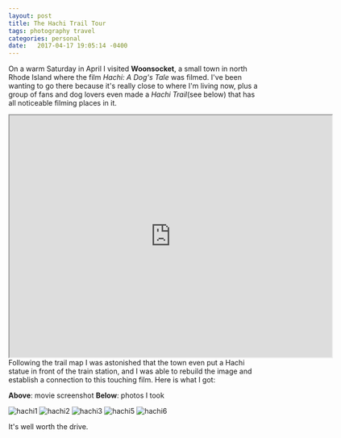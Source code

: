 ```yaml
---
layout: post
title: The Hachi Trail Tour
tags: photography travel
categories: personal
date:   2017-04-17 19:05:14 -0400
---
```

 
On a warm Saturday in April I visited **Woonsocket**, a small town in north Rhode Island where
 the film _Hachi: A Dog's Tale_ was filmed. I've been wanting to go there because it's really close to 
 where I'm living now, plus a group of fans and dog lovers even made a _Hachi Trail_(see below) that has all noticeable filming places in it.
 
 <iframe src="https://www.google.com/maps/d/embed?mid=1CJu25yQYzhlsUoqXIt63VE8kDX0&hl=en_US" width="640" height="480"></iframe>
 <br/>
 Following the trail map I was astonished that the town even put a Hachi statue in front of the train station, and I was able to rebuild the image and establish a connection to this touching film. Here is what I got:
 
 __Above__: movie screenshot 
 __Below__: photos I took
 
 <img alt="hachi1" src="{{ site.baseurl }}/public/images/hachi1.jpg" />
 <img alt="hachi2" src="{{ site.baseurl }}/public/images/hachi2.jpg" />
 <img alt="hachi3" src="{{ site.baseurl }}/public/images/hachi3.jpg" /> 
 <img alt="hachi5" src="{{ site.baseurl }}/public/images/hachi5.jpg" />
 <img alt="hachi6" src="{{ site.baseurl }}/public/images/hachi6.jpg" />
 
 It's well worth the drive.
